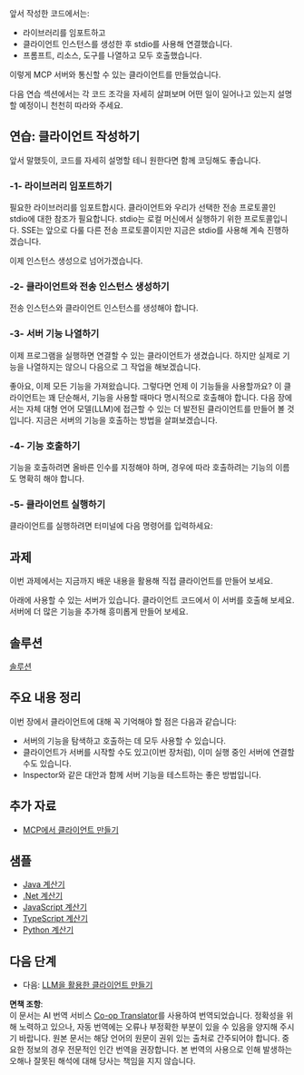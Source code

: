 <!--
CO_OP_TRANSLATOR_METADATA:
{
  "original_hash": "2342baa570312086fc19edcf41320250",
  "translation_date": "2025-06-17T15:27:16+00:00",
  "source_file": "03-GettingStarted/02-client/README.md",
  "language_code": "ko"
}
-->
앞서 작성한 코드에서는:

- 라이브러리를 임포트하고
- 클라이언트 인스턴스를 생성한 후 stdio를 사용해 연결했습니다.
- 프롬프트, 리소스, 도구를 나열하고 모두 호출했습니다.

이렇게 MCP 서버와 통신할 수 있는 클라이언트를 만들었습니다.

다음 연습 섹션에서는 각 코드 조각을 자세히 살펴보며 어떤 일이 일어나고 있는지 설명할 예정이니 천천히 따라와 주세요.

## 연습: 클라이언트 작성하기

앞서 말했듯이, 코드를 자세히 설명할 테니 원한다면 함께 코딩해도 좋습니다.

### -1- 라이브러리 임포트하기

필요한 라이브러리를 임포트합시다. 클라이언트와 우리가 선택한 전송 프로토콜인 stdio에 대한 참조가 필요합니다. stdio는 로컬 머신에서 실행하기 위한 프로토콜입니다. SSE는 앞으로 다룰 다른 전송 프로토콜이지만 지금은 stdio를 사용해 계속 진행하겠습니다.

이제 인스턴스 생성으로 넘어가겠습니다.

### -2- 클라이언트와 전송 인스턴스 생성하기

전송 인스턴스와 클라이언트 인스턴스를 생성해야 합니다.

### -3- 서버 기능 나열하기

이제 프로그램을 실행하면 연결할 수 있는 클라이언트가 생겼습니다. 하지만 실제로 기능을 나열하지는 않으니 다음으로 그 작업을 해보겠습니다.

좋아요, 이제 모든 기능을 가져왔습니다. 그렇다면 언제 이 기능들을 사용할까요? 이 클라이언트는 꽤 단순해서, 기능을 사용할 때마다 명시적으로 호출해야 합니다. 다음 장에서는 자체 대형 언어 모델(LLM)에 접근할 수 있는 더 발전된 클라이언트를 만들어 볼 것입니다. 지금은 서버의 기능을 호출하는 방법을 살펴보겠습니다.

### -4- 기능 호출하기

기능을 호출하려면 올바른 인수를 지정해야 하며, 경우에 따라 호출하려는 기능의 이름도 명확히 해야 합니다.

### -5- 클라이언트 실행하기

클라이언트를 실행하려면 터미널에 다음 명령어를 입력하세요:

## 과제

이번 과제에서는 지금까지 배운 내용을 활용해 직접 클라이언트를 만들어 보세요.

아래에 사용할 수 있는 서버가 있습니다. 클라이언트 코드에서 이 서버를 호출해 보세요. 서버에 더 많은 기능을 추가해 흥미롭게 만들어 보세요.

## 솔루션

[솔루션](./solution/README.md)

## 주요 내용 정리

이번 장에서 클라이언트에 대해 꼭 기억해야 할 점은 다음과 같습니다:

- 서버의 기능을 탐색하고 호출하는 데 모두 사용할 수 있습니다.
- 클라이언트가 서버를 시작할 수도 있고(이번 장처럼), 이미 실행 중인 서버에 연결할 수도 있습니다.
- Inspector와 같은 대안과 함께 서버 기능을 테스트하는 좋은 방법입니다.

## 추가 자료

- [MCP에서 클라이언트 만들기](https://modelcontextprotocol.io/quickstart/client)

## 샘플

- [Java 계산기](../samples/java/calculator/README.md)
- [.Net 계산기](../../../../03-GettingStarted/samples/csharp)
- [JavaScript 계산기](../samples/javascript/README.md)
- [TypeScript 계산기](../samples/typescript/README.md)
- [Python 계산기](../../../../03-GettingStarted/samples/python)

## 다음 단계

- 다음: [LLM을 활용한 클라이언트 만들기](/03-GettingStarted/03-llm-client/README.md)

**면책 조항**:  
이 문서는 AI 번역 서비스 [Co-op Translator](https://github.com/Azure/co-op-translator)를 사용하여 번역되었습니다. 정확성을 위해 노력하고 있으나, 자동 번역에는 오류나 부정확한 부분이 있을 수 있음을 양지해 주시기 바랍니다. 원본 문서는 해당 언어의 원문이 권위 있는 출처로 간주되어야 합니다. 중요한 정보의 경우 전문적인 인간 번역을 권장합니다. 본 번역의 사용으로 인해 발생하는 오해나 잘못된 해석에 대해 당사는 책임을 지지 않습니다.